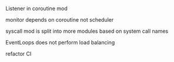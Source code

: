 Listener in coroutine mod

monitor depends on coroutine not scheduler

syscall mod is split into more modules based on system call names

EventLoops does not perform load balancing

refactor CI